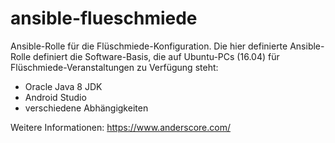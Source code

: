 # ansible-flueschmiede
Ansible-Rolle für die Flüschmiede-Konfiguration. Die hier definierte Ansible-Rolle definiert die Software-Basis, die auf Ubuntu-PCs (16.04) für Flüschmiede-Veranstaltungen zu Verfügung steht:
* Oracle Java 8 JDK
* Android Studio
* verschiedene Abhängigkeiten

Weitere Informationen: https://www.anderscore.com/
